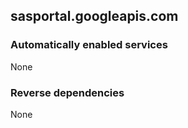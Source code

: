 ## sasportal.googleapis.com

### Automatically enabled services

None

### Reverse dependencies

None
